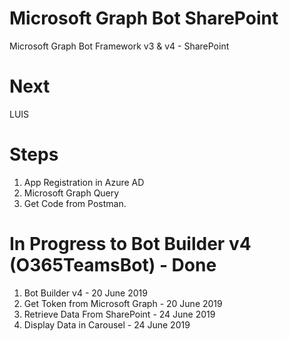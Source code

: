 # Microsoft Graph Bot SharePoint
Microsoft Graph Bot Framework v3 & v4 - SharePoint

# Next
LUIS

# Steps
1. App Registration in Azure AD
2. Microsoft Graph Query
3. Get Code from Postman.

# In Progress to Bot Builder v4 (O365TeamsBot) - Done
1. Bot Builder v4 - 20 June 2019
2. Get Token from Microsoft Graph - 20 June 2019
3. Retrieve Data From SharePoint - 24 June 2019
4. Display Data in Carousel - 24 June 2019

